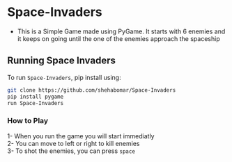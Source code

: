 # Space-Invaders
 
 - This is a Simple Game made using PyGame. It starts with 6 enemies and it keeps on going until the one of the enemies approach the spaceship



## Running Space Invaders

To run `Space-Invaders`, pip install using:

```bash
git clone https://github.com/shehabomar/Space-Invaders
pip install pygame
run Space-Invaders
```

### How to Play
1- When you run the game you will start immediatly \
2- You can move to left or right to kill enemies \
3- To shot the enemies, you can press `space`

